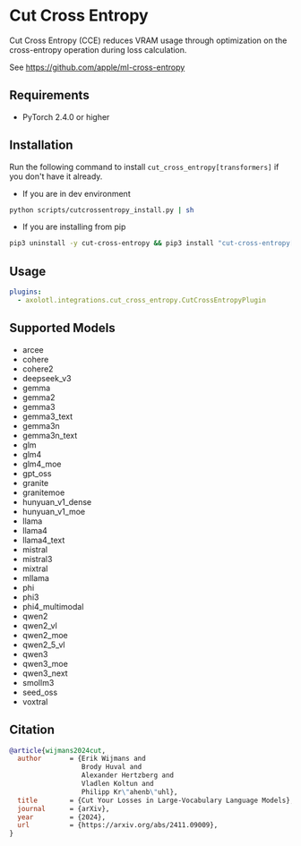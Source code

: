 # Cut Cross Entropy

Cut Cross Entropy (CCE) reduces VRAM usage through optimization on the cross-entropy operation during loss calculation.

See https://github.com/apple/ml-cross-entropy

## Requirements

- PyTorch 2.4.0 or higher

## Installation

Run the following command to install `cut_cross_entropy[transformers]` if you don't have it already.

- If you are in dev environment
```bash
python scripts/cutcrossentropy_install.py | sh
```

- If you are installing from pip
```bash
pip3 uninstall -y cut-cross-entropy && pip3 install "cut-cross-entropy[transformers] @ git+https://github.com/axolotl-ai-cloud/ml-cross-entropy.git@c5aa3ef"
```

## Usage

```yaml
plugins:
  - axolotl.integrations.cut_cross_entropy.CutCrossEntropyPlugin
```

## Supported Models

- arcee
- cohere
- cohere2
- deepseek_v3
- gemma
- gemma2
- gemma3
- gemma3_text
- gemma3n
- gemma3n_text
- glm
- glm4
- glm4_moe
- gpt_oss
- granite
- granitemoe
- hunyuan_v1_dense
- hunyuan_v1_moe
- llama
- llama4
- llama4_text
- mistral
- mistral3
- mixtral
- mllama
- phi
- phi3
- phi4_multimodal
- qwen2
- qwen2_vl
- qwen2_moe
- qwen2_5_vl
- qwen3
- qwen3_moe
- qwen3_next
- smollm3
- seed_oss
- voxtral

## Citation

```bib
@article{wijmans2024cut,
  author       = {Erik Wijmans and
                  Brody Huval and
                  Alexander Hertzberg and
                  Vladlen Koltun and
                  Philipp Kr\"ahenb\"uhl},
  title        = {Cut Your Losses in Large-Vocabulary Language Models},
  journal      = {arXiv},
  year         = {2024},
  url          = {https://arxiv.org/abs/2411.09009},
}
```
